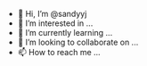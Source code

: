 - 👋 Hi, I’m @sandyyj
- 👀 I’m interested in ...
- 🌱 I’m currently learning ...
- 💞️ I’m looking to collaborate on ...
- 📫 How to reach me ...

<!---
sandyyj/sandyyj is a ✨ special ✨ repository because its `README.md` (this file) appears on your GitHub profile.
You can click the Preview link to take a look at your changes.
--->
